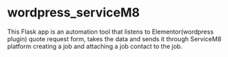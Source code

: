 # wordpress_serviceM8
This Flask app is an automation tool that listens to Elementor(wordpress plugin) quote request form, takes the data and sends it through ServiceM8 platform creating a job and attaching a job contact to the job.
